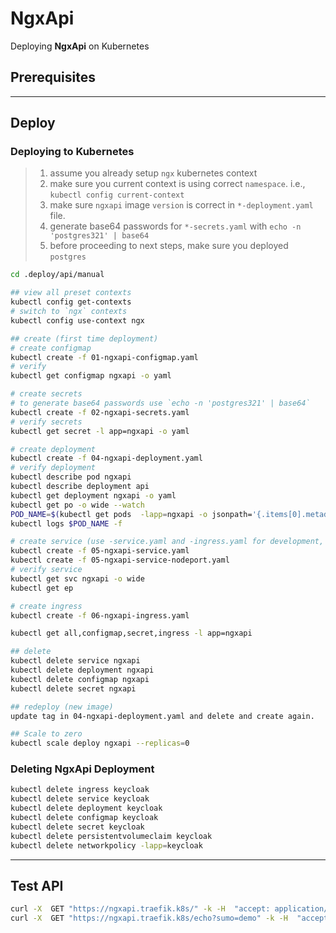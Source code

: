 # NgxApi

Deploying **NgxApi** on Kubernetes

## Prerequisites

---

## Deploy

### Deploying to Kubernetes

> 1. assume you already setup `ngx` kubernetes context
> 2. make sure you current context is using correct `namespace`. i.e., `kubectl config current-context`
> 3. make sure `ngxapi` image `version` is correct in `*-deployment.yaml` file.
> 4. generate base64 passwords for `*-secrets.yaml` with `echo -n 'postgres321' | base64`
> 5. before proceeding to next steps, make sure you deployed `postgres`

```bash
cd .deploy/api/manual

## view all preset contexts
kubectl config get-contexts
# switch to `ngx` contexts
kubectl config use-context ngx

## create (first time deployment)
# create configmap
kubectl create -f 01-ngxapi-configmap.yaml
# verify
kubectl get configmap ngxapi -o yaml

# create secrets
# to generate base64 passwords use `echo -n 'postgres321' | base64`
kubectl create -f 02-ngxapi-secrets.yaml
# verify secrets
kubectl get secret -l app=ngxapi -o yaml

# create deployment
kubectl create -f 04-ngxapi-deployment.yaml
# verify deployment
kubectl describe pod ngxapi
kubectl describe deployment api
kubectl get deployment ngxapi -o yaml
kubectl get po -o wide --watch
POD_NAME=$(kubectl get pods  -lapp=ngxapi -o jsonpath='{.items[0].metadata.name}')
kubectl logs $POD_NAME -f

# create service (use -service.yaml and -ingress.yaml for development, -nodeport.yaml for prod)
kubectl create -f 05-ngxapi-service.yaml
kubectl create -f 05-ngxapi-service-nodeport.yaml
# verify service
kubectl get svc ngxapi -o wide
kubectl get ep

# create ingress
kubectl create -f 06-ngxapi-ingress.yaml

kubectl get all,configmap,secret,ingress -l app=ngxapi

## delete
kubectl delete service ngxapi
kubectl delete deployment ngxapi
kubectl delete configmap ngxapi
kubectl delete secret ngxapi

## redeploy (new image)
update tag in 04-ngxapi-deployment.yaml and delete and create again.

## Scale to zero
kubectl scale deploy ngxapi --replicas=0
```

### Deleting NgxApi Deployment

```bash
kubectl delete ingress keycloak
kubectl delete service keycloak
kubectl delete deployment keycloak
kubectl delete configmap keycloak
kubectl delete secret keycloak
kubectl delete persistentvolumeclaim keycloak
kubectl delete networkpolicy -lapp=keycloak
```

---
## Test API
```bash
curl -X  GET "https://ngxapi.traefik.k8s/" -k -H  "accept: application/json"
curl -X  GET "https://ngxapi.traefik.k8s/echo?sumo=demo" -k -H  "accept: application/json"
```

